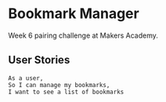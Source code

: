 # Bookmark Manager

Week 6 pairing challenge at Makers Academy.

 ## User Stories

 ```
As a user,
So I can manage my bookmarks,
I want to see a list of bookmarks
 ```

